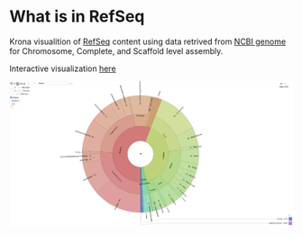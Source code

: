 # What is in RefSeq

Krona visualition of [RefSeq](https://www.ncbi.nlm.nih.gov/refseq/) content using data retrived from [NCBI genome](https://www.ncbi.nlm.nih.gov/genome/browse#!/overview/) for Chromosome, Complete, and Scaffold level assembly.

Interactive visualization [here](https://maxibor.github.io/what-is-in-refseq/index.html)

![[Interactive visualization](https://maxibor.github.io/what-is-in-refseq/index.html)](img/krona.png)